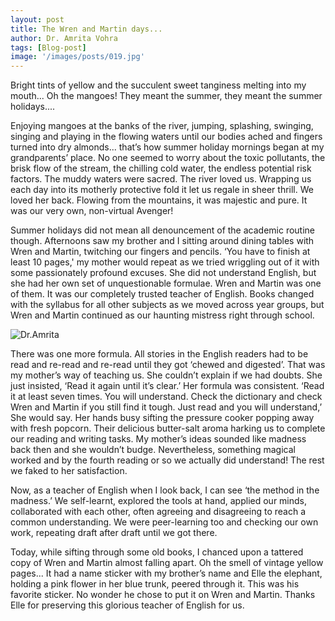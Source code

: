 ```yaml
---
layout: post
title: The Wren and Martin days...
author: Dr. Amrita Vohra
tags: [Blog-post]
image: '/images/posts/019.jpg'
---
```


Bright tints of yellow and the succulent sweet tanginess melting into my mouth... Oh the mangoes! They meant the summer, they meant the summer holidays....

Enjoying mangoes at the banks of the river, jumping, splashing, swinging, singing and playing in the flowing waters until our bodies ached and fingers turned into dry almonds... that’s how summer holiday mornings began at my grandparents’ place. No one seemed to worry about the toxic pollutants, the brisk flow of the stream, the chilling cold water, the endless potential risk factors. The muddy waters were sacred. The river loved us. Wrapping us each day into its motherly protective fold it let us regale in sheer thrill. We loved her back. Flowing from the mountains, it was majestic and pure. It was our very own, non-virtual Avenger!

Summer holidays did not mean all denouncement of the academic routine though. Afternoons saw my brother and I sitting around dining tables with Wren and Martin, twitching our fingers and pencils. ‘You have to finish at least 10 pages,' my mother would repeat as we tried wriggling out of it with some passionately profound excuses. She did not understand English, but she had her own set of unquestionable formulae. Wren and Martin was one of them. It was our completely trusted teacher of English. Books changed with the syllabus for all other subjects as we moved across year groups, but Wren and Martin continued as our haunting mistress right through school.

![Dr.Amrita](https://i.imgur.com/AkJ0ffC.jpg)

There was one more formula. All stories in the English readers had to be read and re-read and re-read until they got ‘chewed and digested’. That was my mother’s way of teaching us. She couldn’t explain if we had doubts. She just insisted, ‘Read it again until it’s clear.’ Her formula was consistent. ‘Read it at least seven times. You will understand. Check the dictionary and check Wren and Martin if you still find it tough. Just read and you will understand,’ She would say. Her hands busy sifting the pressure cooker popping away with fresh popcorn. Their delicious butter-salt aroma harking us to complete our reading and writing tasks. My mother’s ideas sounded like madness back then and she wouldn’t budge. Nevertheless, something magical worked and by the fourth reading or so we actually did understand! The rest we faked to her satisfaction.

Now, as a teacher of English when I look back, I can see ‘the method in the madness.’ We self-learnt, explored the tools at hand, applied our minds, collaborated with each other, often agreeing and disagreeing to reach a common understanding. We were peer-learning too and checking our own work, repeating draft after draft until we got there.

Today, while sifting through some old books, I chanced upon a tattered copy of Wren and Martin almost falling apart. Oh the smell of vintage yellow pages... It had a name sticker with my brother’s name and Elle the elephant, holding a pink flower in her blue trunk, peered through it. This was his favorite sticker. No wonder he chose to put it on Wren and Martin. Thanks Elle for preserving this glorious teacher of English for us.
